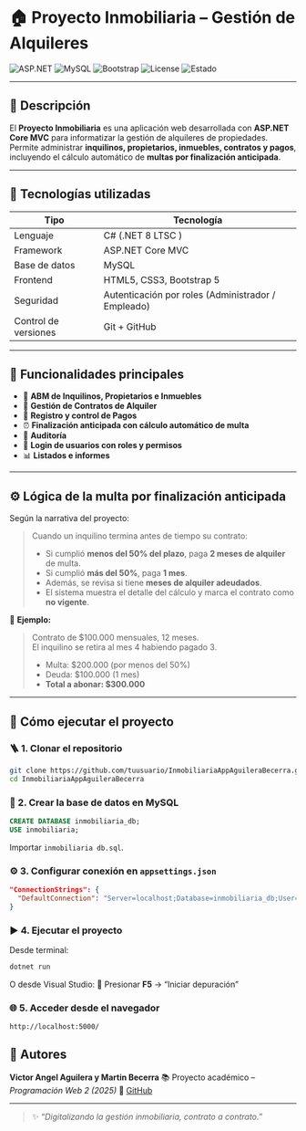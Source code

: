 # 🏠 Proyecto Inmobiliaria – Gestión de Alquileres

![ASP.NET](https://img.shields.io/badge/Backend-ASP.NET%20Core-blue?logo=dotnet)
![MySQL](https://img.shields.io/badge/Database-MySQL-blue?logo=mysql)
![Bootstrap](https://img.shields.io/badge/Frontend-Bootstrap%205-purple?logo=bootstrap)
![License](https://img.shields.io/badge/License-MIT-green)
![Estado](https://img.shields.io/badge/Estado-En%20Desarrollo-yellow)

---

## 📘 Descripción

El **Proyecto Inmobiliaria** es una aplicación web desarrollada con **ASP.NET Core MVC** para informatizar la gestión de alquileres de propiedades.  
Permite administrar **inquilinos, propietarios, inmuebles, contratos y pagos**, incluyendo el cálculo automático de **multas por finalización anticipada**.


---

## 🚀 Tecnologías utilizadas

| Tipo | Tecnología |
|------|-------------|
| Lenguaje | C# (.NET 8 LTSC ) |
| Framework | ASP.NET Core MVC |
| Base de datos | MySQL |
| Frontend | HTML5, CSS3, Bootstrap 5 |
| Seguridad | Autenticación por roles (Administrador / Empleado) |
| Control de versiones | Git + GitHub |

---

## 🧩 Funcionalidades principales

- 👥 **ABM de Inquilinos, Propietarios e Inmuebles**
- 🏡 **Gestión de Contratos de Alquiler**
- 💸 **Registro y control de Pagos**
- ⏰ **Finalización anticipada con cálculo automático de multa**
- 🧾 **Auditoría** 
- 🔐 **Login de usuarios con roles y permisos**
- 📊 **Listados e informes** 

---

## ⚙️ Lógica de la multa por finalización anticipada

Según la narrativa del proyecto:

> Cuando un inquilino termina antes de tiempo su contrato:
>
> - Si cumplió **menos del 50% del plazo**, paga **2 meses de alquiler** de multa.  
> - Si cumplió **más del 50%**, paga **1 mes**.  
> - Además, se revisa si tiene **meses de alquiler adeudados**.  
> - El sistema muestra el detalle del cálculo y marca el contrato como **no vigente**.

📌 **Ejemplo:**

> Contrato de $100.000 mensuales, 12 meses.  
> El inquilino se retira al mes 4 habiendo pagado 3.  
> 
> - Multa: $200.000 (por menos del 50%)  
> - Deuda: $100.000 (1 mes)  
> - **Total a abonar: $300.000**
> 

---


## 🧠 Cómo ejecutar el proyecto

### 🪜 1. Clonar el repositorio

```bash
git clone https://github.com/tuusuario/InmobiliariaAppAguileraBecerra.git
cd InmobiliariaAppAguileraBecerra
````

### 🧩 2. Crear la base de datos en MySQL

```sql
CREATE DATABASE inmobiliaria_db;
USE inmobiliaria;
```

Importar `inmobiliaria db.sql`.

### ⚙️ 3. Configurar conexión en `appsettings.json`

```json
"ConnectionStrings": {
  "DefaultConnection": "Server=localhost;Database=inmobiliaria_db;User=root;Password=;"
}
```

### ▶️ 4. Ejecutar el proyecto

Desde terminal:

```bash
dotnet run
```

O desde Visual Studio:
🔹 Presionar **F5** → “Iniciar depuración”

### 🌐 5. Acceder desde el navegador

```     
http://localhost:5000/
```


## 👤 Autores

**Victor Angel Aguilera y Martin Becerra**
📚 Proyecto académico – *Programación Web 2 (2025)*
🔗 [GitHub](https://github.com/Vitoan/InmobiliariaAppAguileraBecerra)

---

> ✨ *“Digitalizando la gestión inmobiliaria, contrato a contrato.”*
